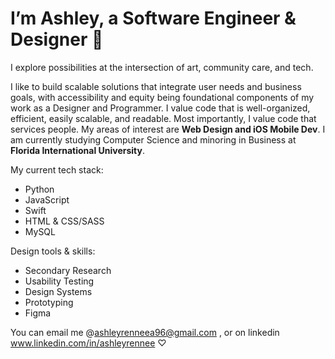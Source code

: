 # I’m Ashley, a Software Engineer & Designer 🤍

I explore possibilities at the intersection of art, community care, and tech. 

I like to build scalable solutions that integrate user needs and business goals, with accessibility and equity being foundational components of my work as a Designer and Programmer. I value code that is well-organized, efficient, easily scalable, and readable. Most importantly, I value code that services people.
My areas of interest are **Web Design and iOS Mobile Dev**.
I am currently studying Computer Science and minoring in Business at **Florida International University**. 

My current tech stack:
- Python
- JavaScript
- Swift
- HTML & CSS/SASS
- MySQL

Design tools & skills:
- Secondary Research
- Usability Testing
- Design Systems
- Prototyping 
- Figma

You can email me @ashleyrenneea96@gmail.com , or on linkedin www.linkedin.com/in/ashleyrennee ♡
